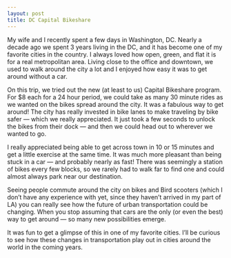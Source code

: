 ```yaml
---
layout: post
title: DC Capital Bikeshare
---
```


My wife and I recently spent a few days in Washington, DC. Nearly a decade ago
we spent 3 years living in the DC, and it has become one of my favorite cities
in the country. I always loved how open, green, and flat it is for a real
metropolitan area. Living close to the office and downtown, we used to walk
around the city a lot and I enjoyed how easy it was to get around without a
car.

On this trip, we tried out the new (at least to us) Capital Bikeshare program.
For $8 each for a 24 hour period, we could take as many 30 minute rides as we
wanted on the bikes spread around the city. It was a fabulous way to get
around! The city has really invested in bike lanes to make traveling by bike
safer — which we really appreciated. It just took a few seconds to unlock the
bikes from their dock — and then we could head out to wherever we wanted to
go.

I really appreciated being able to get across town in 10 or 15 minutes and get
a little exercise at the same time. It was much more pleasant than being stuck
in a car — and probably nearly as fast! There was seemingly a station of bikes
every few blocks, so we rarely had to walk far to find one and could almost
always park near our destination.

Seeing people commute around the city on bikes and Bird scooters (which I
don’t have any experience with yet, since they haven’t arrived in my part of
LA) you can really see how the future of urban transportation could be
changing. When you stop assuming that cars are the only (or even the best) way
to get around — so many new possibilities emerge.

It was fun to get a glimpse of this in one of my favorite cities. I’ll be
curious to see how these changes in transportation play out in cities around
the world in the coming years.

